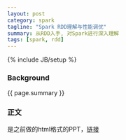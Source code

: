 ```yaml
---
layout: post
category: spark
tagline: "Spark RDD理解与性能调优"
summary: 从RDD入手, 对Spark进行深入理解
tags: [spark, rdd]
---
```

{% include JB/setup %}
### Background ###
{{ page.summary }}

### 正文 ###
是之前做的html格式的PPT，[链接](https://netease-bigdata.github.io/ne-spark-courseware/slides/spark_core/rdd_basics.html#1)
